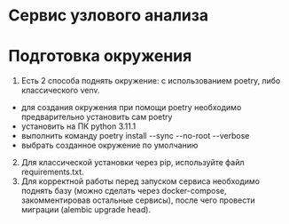 # Сервис узлового анализа

# Подготовка окружения
1. Есть 2 способа поднять окружение: с использованием poetry, либо классического venv.
- для создания окружения при помощи poetry необходимо предварительно установить сам poetry
- установить на ПК python 3.11.1
- выполнить команду poetry install --sync --no-root --verbose
- выбрать созданное окружение по умолчанию
2. Для классической установки через pip, используйте файл requirements.txt.
3. Для корректной работы перед запуском сервиса необходимо поднять базу (можно сделать через docker-compose,
закомментировав остальные сервисы), после чего провести миграции (alembic upgrade head).
